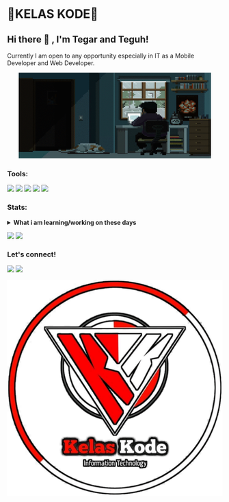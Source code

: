 # 🔰KELAS KODE🔰

## Hi there 👋 , I'm Tegar and Teguh!
Currently I am open to any opportunity especially in IT as a Mobile Developer and Web Developer. 

<p align="center">
  <img src="https://github.com/kelas-kode/kelas-kode/blob/main/pc.gif" height="200" width="450"/>
</p>

### Tools:
<p>
    <img src="https://img.shields.io/badge/OS-Linux-blue?&logo=linux" />
    <img src="https://img.shields.io/badge/Code-Java-blue?&logo=java" />
    <img src="https://img.shields.io/badge/IDE-AIDE-blue?&logo=xcode" />
    <img src="https://img.shields.io/badge/Text%20Editor-Nano-blue?&logo=visual%20studio%20code&logoColor=blue" />
    <img src="https://gpvc.arturio.dev/kelas-kode" />
</p>

### Stats:
<details>
 <summary><strong>What i am learning/working on these days</strong></summary>
    - 🔭 I’m currently working on ... </br>
    - 🌱 I’m currently learning App Development & UI/UX Design</br>
    - 👯 I’m looking to collaborate on ... </br>
    - 🤔 I’m looking for help with ... </br>
    - 💬 Ask me about anything.</br>
    - 📫 How to reach me: <a href="mailto:salsabilamarisa2004@gmail.com">Email me!</a>  </br>
    - 😄 Pronouns: He/Him </br>
    - ⚡ Fun fact: ... </br>
</details>
<p>
    <img src="https://github-readme-stats.vercel.app/api?username=kelas-kode&hide=contribs,prs&show_icons=true&hide_border=true&title_color=000" />
    <img src="https://github-readme-stats.vercel.app/api/top-langs/?username=kelas-kode&layout=compact" height=180 />
</p>


### Let's connect!
<p>
    <a href="http://kelaskode.rf.gd" target="blank"><img src="https://img.shields.io/badge/Website-https://kelaskode.rf.gd-green?" /></a>
    <a href="https://facebook.com/kelas.code" target="blank"><img src="https://img.shields.io/badge/Kelas%20Kode-30302f?style=flat&logo=facebook" /></a>
    </p>


![template_s](https://github.com/kelas-kode/kelas-kode/blob/main/20210226_083305.png)

